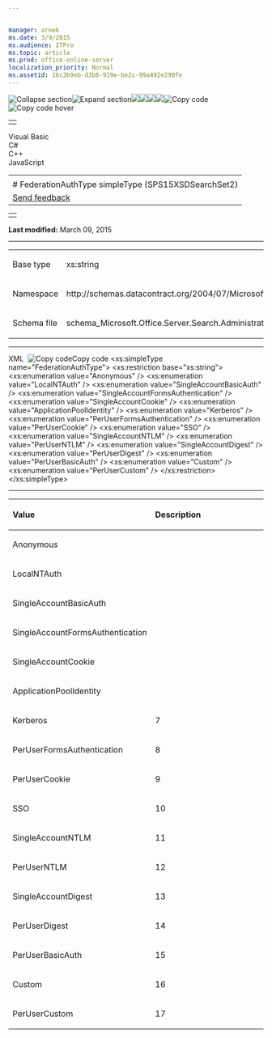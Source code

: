 ```yaml
---


manager: arnek
ms.date: 3/9/2015
ms.audience: ITPro
ms.topic: article
ms.prod: office-online-server
localization_priority: Normal
ms.assetid: 16c3b9eb-d3b8-919e-be2c-99a492e290fe
---
```


![Collapse
section](../icons/collapse_all.gif "Collapse section")![Expand
section](../icons/expand_all.gif "Expand section")![](../icons/collapse_all.gif)![](../icons/expand_all.gif)![](../icons/dropdown.gif)![](../icons/dropdownHover.gif)![Copy
code](../icons/copycode.gif "Copy code")![Copy code
hover](../icons/copycodeHighlight.gif "Copy code hover")
<table>
<tbody>
<tr class="odd">
<td align="left"></td>
</tr>
</tbody>
</table>

Visual Basic  
C\#  
C++  
JavaScript  

<table>
<tbody>
<tr class="odd">
<td align="left"><span id="runningHeaderText"></span></td>
</tr>
<tr class="even">
<td align="left"># FederationAuthType simpleType (SPS15XSDSearchSet2)</td>
</tr>
<tr class="odd">
<td align="left"><span id="headfeedbackarea" class="feedbackhead"><a href="javascript:SubmitFeedback(&#39;docthis@Microsoft.com&#39;,&#39;&#39;,&#39;&#39;,&#39;&#39;,&#39;1.0.18082.1225&#39;,&#39;%0\dThank%20you%20for%20your%20feedback.%20The%20developer%20writing%20teams%20use%20your%20feedback%20to%20improve%20documentation.%20While%20we%20are%20reviewing%20your%20feedback,%20we%20may%20send%20you%20e-mail%20to%20ask%20for%20clarification%20or%20feedback%20on%20a%20solution.%20We%20do%20not%20use%20your%20e-mail%20address%20for%20any%20other%20purpose%20and%20we%20delete%20it%20after%20we%20finish%20our%20review.%0\AFor%20further%20information%20about%20the%20privacy%20policies%20of%20Microsoft,%20please%20see%20http://privacy.microsoft.com/en-us/default.aspx.%0\A%0\d&#39;,&#39;Customer%20feedback&#39;);">Send feedback</a></span></td>
</tr>
</tbody>
</table>

<table>
<colgroup>
<col width="100%" />
</colgroup>
<tbody>
<tr class="odd">
<td align="left"></td>
</tr>
</tbody>
</table>

**Last modified:** March 09, 2015


-----------------------------------------------------------------------------------------------------------------------------------------------------------------------------------------------------

<table>
<colgroup>
<col width="50%" />
<col width="50%" />
</colgroup>
<tbody>
<tr class="odd">
<td align="left"><p><span class="label">Base type</span></p></td>
<td align="left"><p>xs:string</p></td>
</tr>
<tr class="even">
<td align="left"><p><span class="label">Namespace</span></p></td>
<td align="left"><p>http://schemas.datacontract.org/2004/07/Microsoft.Office.Server.Search.Administration</p></td>
</tr>
<tr class="odd">
<td align="left"><p><span class="label">Schema file</span></p></td>
<td align="left"><p>schema_Microsoft.Office.Server.Search.Administration.xsd</p></td>
</tr>
</tbody>
</table>


-----------------------------------------------------------------------------------------------------------------------------------------------------------------------------------------------

<span codelanguage="xmlLang"></span>
XML 
<span class="copyCode" onclick="CopyCode(this)"
onkeypress="CopyCode_CheckKey(this, event)"
onmouseover="ChangeCopyCodeIcon(this)"
onmouseout="ChangeCopyCodeIcon(this)" tabindex="0">![Copy
code](../icons/copycode.gif "Copy code")Copy code</span>
    <xs:simpleType name="FederationAuthType">
        <xs:restriction base="xs:string">
            <xs:enumeration value="Anonymous" />
            <xs:enumeration value="LocalNTAuth" />
            <xs:enumeration value="SingleAccountBasicAuth" />
            <xs:enumeration value="SingleAccountFormsAuthentication" />
            <xs:enumeration value="SingleAccountCookie" />
            <xs:enumeration value="ApplicationPoolIdentity" />
            <xs:enumeration value="Kerberos" />
            <xs:enumeration value="PerUserFormsAuthentication" />
            <xs:enumeration value="PerUserCookie" />
            <xs:enumeration value="SSO" />
            <xs:enumeration value="SingleAccountNTLM" />
            <xs:enumeration value="PerUserNTLM" />
            <xs:enumeration value="SingleAccountDigest" />
            <xs:enumeration value="PerUserDigest" />
            <xs:enumeration value="PerUserBasicAuth" />
            <xs:enumeration value="Custom" />
            <xs:enumeration value="PerUserCustom" />
        </xs:restriction>
    </xs:simpleType>


-------------------------------------------------------------------------------------------------------------------------------------------------------------------------------------------------------

<table>
<colgroup>
<col width="50%" />
<col width="50%" />
</colgroup>
<thead>
<tr class="header">
<th align="left"><p>Value</p></th>
<th align="left"><p>Description</p></th>
</tr>
</thead>
<tbody>
<tr class="odd">
<td align="left"><p>Anonymous</p></td>
<td align="left"><p></p></td>
</tr>
<tr class="even">
<td align="left"><p>LocalNTAuth</p></td>
<td align="left"><p></p></td>
</tr>
<tr class="odd">
<td align="left"><p>SingleAccountBasicAuth</p></td>
<td align="left"><p></p></td>
</tr>
<tr class="even">
<td align="left"><p>SingleAccountFormsAuthentication</p></td>
<td align="left"><p></p></td>
</tr>
<tr class="odd">
<td align="left"><p>SingleAccountCookie</p></td>
<td align="left"><p></p></td>
</tr>
<tr class="even">
<td align="left"><p>ApplicationPoolIdentity</p></td>
<td align="left"><p></p></td>
</tr>
<tr class="odd">
<td align="left"><p>Kerberos</p></td>
<td align="left"><p>7</p></td>
</tr>
<tr class="even">
<td align="left"><p>PerUserFormsAuthentication</p></td>
<td align="left"><p>8</p></td>
</tr>
<tr class="odd">
<td align="left"><p>PerUserCookie</p></td>
<td align="left"><p>9</p></td>
</tr>
<tr class="even">
<td align="left"><p>SSO</p></td>
<td align="left"><p>10</p></td>
</tr>
<tr class="odd">
<td align="left"><p>SingleAccountNTLM</p></td>
<td align="left"><p>11</p></td>
</tr>
<tr class="even">
<td align="left"><p>PerUserNTLM</p></td>
<td align="left"><p>12</p></td>
</tr>
<tr class="odd">
<td align="left"><p>SingleAccountDigest</p></td>
<td align="left"><p>13</p></td>
</tr>
<tr class="even">
<td align="left"><p>PerUserDigest</p></td>
<td align="left"><p>14</p></td>
</tr>
<tr class="odd">
<td align="left"><p>PerUserBasicAuth</p></td>
<td align="left"><p>15</p></td>
</tr>
<tr class="even">
<td align="left"><p>Custom</p></td>
<td align="left"><p>16</p></td>
</tr>
<tr class="odd">
<td align="left"><p>PerUserCustom</p></td>
<td align="left"><p>17</p></td>
</tr>
</tbody>
</table>








